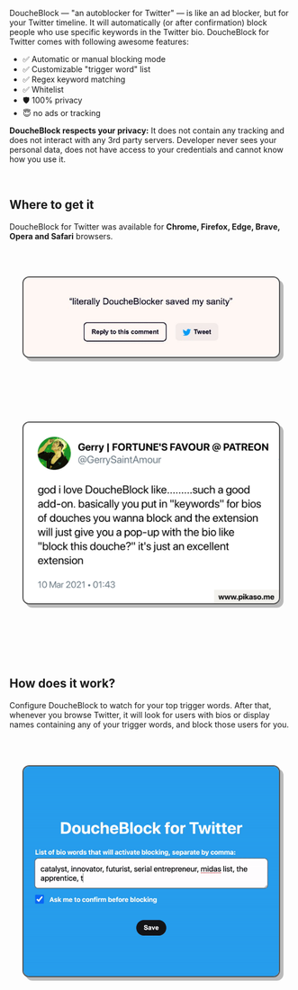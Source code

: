 DoucheBlock &mdash; "an autoblocker for Twitter" &mdash; is like an ad blocker, 
but for your Twitter timeline. It will automatically (or after confirmation) 
block people who use specific keywords in the Twitter bio. DoucheBlock for 
Twitter comes with following awesome features:

- ✅ Automatic or manual blocking mode
- ✅ Customizable "trigger word" list
- ✅ Regex keyword matching
- ✅ Whitelist 
- 🛡️ 100% privacy
- 😇 no ads or tracking

**DoucheBlock respects your privacy:** It does not contain any tracking and does 
not interact with any 3rd party servers.  Developer never sees your personal data, 
does not have access to your credentials and cannot know how you use it. 

<br/>

## Where to get it

DoucheBlock for Twitter was available for **Chrome, Firefox, Edge, Brave, Opera and Safari** browsers.

<br/>

<img src="https://raw.githubusercontent.com/MobileFirstLLC/doucheblock/master/.github/user_comment.jpg" style="margin:2rem auto 4rem auto; background:#ddd; border:2px solid #555; box-shadow:6px 6px 0 #0004; border-radius:12px; width:500px; display:block; max-width:90%;" />

<br/>

<img src="https://raw.githubusercontent.com/MobileFirstLLC/doucheblock/master/.github/user_comment2.png" style="margin:2rem auto 8rem auto; background:#ddd; border:2px solid #555; box-shadow:6px 6px 0 #0004; border-radius:12px; width:500px; display:block; max-width:90%;" />

## How does it work?

Configure DoucheBlock to watch for your top trigger words. After that, whenever you browse Twitter, 
it will look for users with bios or display names containing any of your trigger words, and 
block those users for you.

<img src="https://raw.githubusercontent.com/MobileFirstLLC/doucheblock/master/.github/preview.gif"
alt="system diagram" style="background:#ddd; border:2px solid #555; box-shadow:6px 6px 0 #0004; border-radius:12px; width:500px; display:block; max-width:90%; margin:4rem auto 6rem auto"/>
